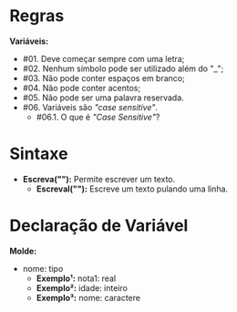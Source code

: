 # Regras
**Variáveis:**
- #01. Deve começar sempre com uma letra;
- #02. Nenhum símbolo pode ser utilizado além do "_";
- #03. Não pode conter espaços em branco;
- #04. Não pode conter acentos;
- #05. Não pode ser uma palavra reservada.
- #06. Variáveis são *"case sensitive"*.
    - #06.1. O que é *"Case Sensitive"*?

# Sintaxe

- **Escreva(""):** Permite escrever um texto.
    - **Escreval(""):** Escreve um texto pulando uma linha.

# Declaração de Variável

**Molde:**
- nome: tipo
    - **Exemplo¹:** nota1: real
    - **Exemplo²:** idade: inteiro
    - **Exemplo³:** nome: caractere